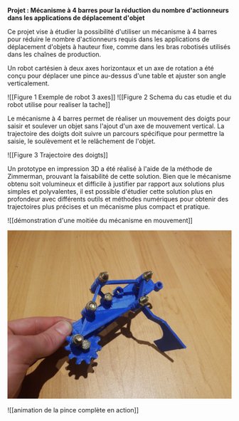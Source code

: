**Projet : Mécanisme à 4 barres pour la réduction du nombre d'actionneurs dans les applications de déplacement d'objet**



Ce projet vise à étudier la possibilité d'utiliser un mécanisme à 4 barres pour réduire le nombre d'actionneurs requis dans les applications de déplacement d'objets à hauteur fixe, comme dans les bras robotisés utilisés dans les chaînes de production.



Un robot cartésien à deux axes horizontaux et un axe de rotation a été conçu pour déplacer une pince au-dessus d'une table et ajuster son angle verticalement.



![[Figure 1  Exemple de robot 3 axes]] ![[Figure 2  Schema du cas etudie et du robot utilise pour realiser la tache]]



Le mécanisme à 4 barres permet de réaliser un mouvement des doigts pour saisir et soulever un objet sans l'ajout d'un axe de mouvement vertical. La trajectoire des doigts doit suivre un parcours spécifique pour permettre la saisie, le soulèvement et le relâchement de l'objet.



![[Figure 3  Trajectoire des doigts]]



Un prototype en impression 3D a été réalisé à l'aide de la méthode de Zimmerman, prouvant la faisabilité de cette solution. Bien que le mécanisme obtenu soit volumineux et difficile à justifier par rapport aux solutions plus simples et polyvalentes, il est possible d'étudier cette solution plus en profondeur avec différents outils et méthodes numériques pour obtenir des trajectoires plus précises et un mécanisme plus compact et pratique.



![[démonstration d'une moitiée du mécanisme en mouvement]]



 



![prototype d'une moitiée du mécanisme](media/IMG_20221221_190919.jpg)



![[animation de la pince complète en action]]